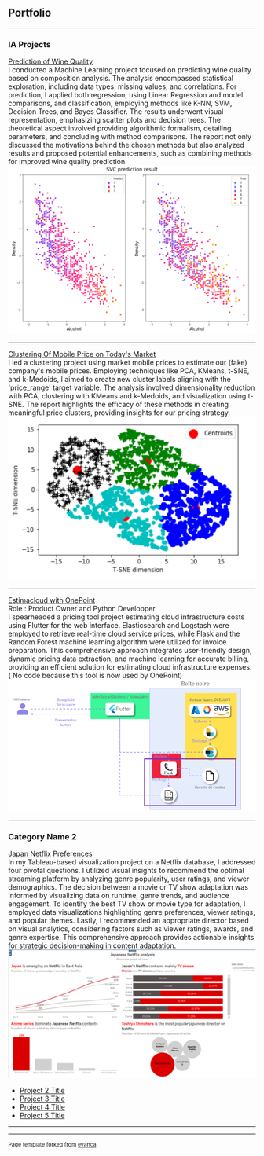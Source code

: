 ## Portfolio

---

### IA Projects 

[Prediction of Wine Quality](Prediction_of_Wine_quality.html)<br />
I conducted a Machine Learning project focused on predicting wine quality based on composition analysis. The analysis encompassed statistical exploration, including data types, missing values, and correlations. For prediction, I applied both regression, using Linear Regression and model comparisons, and classification, employing methods like K-NN, SVM, Decision Trees, and Bayes Classifier. The results underwent visual representation, emphasizing scatter plots and decision trees. The theoretical aspect involved providing algorithmic formalism, detailing parameters, and concluding with method comparisons. The report not only discussed the motivations behind the chosen methods but also analyzed results and proposed potential enhancements, such as combining methods for improved wine quality prediction.
<img src="wine_quality_img.png?raw=true"/>

---
[Clustering Of Mobile Price on Today's Market](Clustering_of_Mobile_Price.html)<br />
I led a clustering project using market mobile prices to estimate our (fake) company's mobile prices. Employing techniques like PCA, KMeans, t-SNE, and k-Medoids, I aimed to create new cluster labels aligning with the 'price_range' target variable. The analysis involved dimensionality reduction with PCA, clustering with KMeans and k-Medoids, and visualization using t-SNE. The report highlights the efficacy of these methods in creating meaningful price clusters, providing insights for our pricing strategy.
<img src="mobile_price_img.png?raw=true"/>

---
[Estimacloud with OnePoint](ESTIMACLOUD.html)<br />
Role : Product Owner and Python Developper<br />
I spearheaded a pricing tool project estimating cloud infrastructure costs using Flutter for the web interface. Elasticsearch and Logstash were employed to retrieve real-time cloud service prices, while Flask and the Random Forest machine learning algorithm were utilized for invoice preparation. This comprehensive approach integrates user-friendly design, dynamic pricing data extraction, and machine learning for accurate billing, providing an efficient solution for estimating cloud infrastructure expenses. ( No code because this tool is now used by OnePoint) 
<img src="estimacloud_img.png?raw=true"/>

---

### Category Name 2

[Japan Netflix Preferences](Japanese_Netflix_presentation.html)<br />
In my Tableau-based visualization project on a Netflix database, I addressed four pivotal questions. I utilized visual insights to recommend the optimal streaming platform by analyzing genre popularity, user ratings, and viewer demographics. The decision between a movie or TV show adaptation was informed by visualizing data on runtime, genre trends, and audience engagement. To identify the best TV show or movie type for adaptation, I employed data visualizations highlighting genre preferences, viewer ratings, and popular themes. Lastly, I recommended an appropriate director based on visual analytics, considering factors such as viewer ratings, awards, and genre expertise. This comprehensive approach provides actionable insights for strategic decision-making in content adaptation.
<img src="Japanese_Netflix_dashboard.PNG?raw=true"/>
- [Project 2 Title](http://example.com/)
- [Project 3 Title](http://example.com/)
- [Project 4 Title](http://example.com/)
- [Project 5 Title](http://example.com/)

---




---
<p style="font-size:11px">Page template forked from <a href="https://github.com/evanca/quick-portfolio">evanca</a></p>
<!-- Remove above link if you don't want to attibute -->
